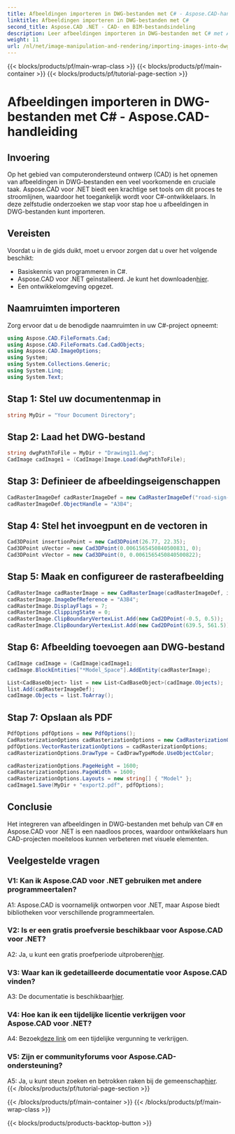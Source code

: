 ```yaml
---
title: Afbeeldingen importeren in DWG-bestanden met C# - Aspose.CAD-handleiding
linktitle: Afbeeldingen importeren in DWG-bestanden met C#
second_title: Aspose.CAD .NET - CAD- en BIM-bestandsindeling
description: Leer afbeeldingen importeren in DWG-bestanden met C# met Aspose.CAD voor .NET. Volg onze stapsgewijze handleiding voor een naadloze integratie.
weight: 11
url: /nl/net/image-manipulation-and-rendering/importing-images-into-dwg/
---
```


{{< blocks/products/pf/main-wrap-class >}}
{{< blocks/products/pf/main-container >}}
{{< blocks/products/pf/tutorial-page-section >}}

# Afbeeldingen importeren in DWG-bestanden met C# - Aspose.CAD-handleiding

## Invoering

Op het gebied van computerondersteund ontwerp (CAD) is het opnemen van afbeeldingen in DWG-bestanden een veel voorkomende en cruciale taak. Aspose.CAD voor .NET biedt een krachtige set tools om dit proces te stroomlijnen, waardoor het toegankelijk wordt voor C#-ontwikkelaars. In deze zelfstudie onderzoeken we stap voor stap hoe u afbeeldingen in DWG-bestanden kunt importeren.

## Vereisten

Voordat u in de gids duikt, moet u ervoor zorgen dat u over het volgende beschikt:

- Basiskennis van programmeren in C#.
-  Aspose.CAD voor .NET geïnstalleerd. Je kunt het downloaden[hier](https://releases.aspose.com/cad/net/).
- Een ontwikkelomgeving opgezet.

## Naamruimten importeren

Zorg ervoor dat u de benodigde naamruimten in uw C#-project opneemt:

```csharp
using Aspose.CAD.FileFormats.Cad;
using Aspose.CAD.FileFormats.Cad.CadObjects;
using Aspose.CAD.ImageOptions;
using System;
using System.Collections.Generic;
using System.Linq;
using System.Text;
```

## Stap 1: Stel uw documentenmap in

```csharp
string MyDir = "Your Document Directory";
```

## Stap 2: Laad het DWG-bestand

```csharp
string dwgPathToFile = MyDir + "Drawing11.dwg";
CadImage cadImage1 = (CadImage)Image.Load(dwgPathToFile);
```

## Stap 3: Definieer de afbeeldingseigenschappen

```csharp
CadRasterImageDef cadRasterImageDef = new CadRasterImageDef("road-sign-custom.png", 640, 562);
cadRasterImageDef.ObjectHandle = "A3B4";
```

## Stap 4: Stel het invoegpunt en de vectoren in

```csharp
Cad3DPoint insertionPoint = new Cad3DPoint(26.77, 22.35);
Cad3DPoint uVector = new Cad3DPoint(0.0061565450840500831, 0);
Cad3DPoint vVector = new Cad3DPoint(0, 0.0061565450840500822);
```

## Stap 5: Maak en configureer de rasterafbeelding

```csharp
CadRasterImage cadRasterImage = new CadRasterImage(cadRasterImageDef, insertionPoint, uVector, vVector);
cadRasterImage.ImageDefReference = "A3B4";
cadRasterImage.DisplayFlags = 7;
cadRasterImage.ClippingState = 0;
cadRasterImage.ClipBoundaryVertexList.Add(new Cad2DPoint(-0.5, 0.5));
cadRasterImage.ClipBoundaryVertexList.Add(new Cad2DPoint(639.5, 561.5));
```

## Stap 6: Afbeelding toevoegen aan DWG-bestand

```csharp
CadImage cadImage = (CadImage)cadImage1;
cadImage.BlockEntities["*Model_Space"].AddEntity(cadRasterImage);

List<CadBaseObject> list = new List<CadBaseObject>(cadImage.Objects);
list.Add(cadRasterImageDef);
cadImage.Objects = list.ToArray();
```

## Stap 7: Opslaan als PDF

```csharp
PdfOptions pdfOptions = new PdfOptions();
CadRasterizationOptions cadRasterizationOptions = new CadRasterizationOptions();
pdfOptions.VectorRasterizationOptions = cadRasterizationOptions;
cadRasterizationOptions.DrawType = CadDrawTypeMode.UseObjectColor;

cadRasterizationOptions.PageHeight = 1600;
cadRasterizationOptions.PageWidth = 1600;
cadRasterizationOptions.Layouts = new string[] { "Model" };
cadImage1.Save(MyDir + "export2.pdf", pdfOptions);
```

## Conclusie

Het integreren van afbeeldingen in DWG-bestanden met behulp van C# en Aspose.CAD voor .NET is een naadloos proces, waardoor ontwikkelaars hun CAD-projecten moeiteloos kunnen verbeteren met visuele elementen.

## Veelgestelde vragen

### V1: Kan ik Aspose.CAD voor .NET gebruiken met andere programmeertalen?

A1: Aspose.CAD is voornamelijk ontworpen voor .NET, maar Aspose biedt bibliotheken voor verschillende programmeertalen.

### V2: Is er een gratis proefversie beschikbaar voor Aspose.CAD voor .NET?

 A2: Ja, u kunt een gratis proefperiode uitproberen[hier](https://releases.aspose.com/).

### V3: Waar kan ik gedetailleerde documentatie voor Aspose.CAD vinden?

 A3: De documentatie is beschikbaar[hier](https://reference.aspose.com/cad/net/).

### V4: Hoe kan ik een tijdelijke licentie verkrijgen voor Aspose.CAD voor .NET?

 A4: Bezoek[deze link](https://purchase.aspose.com/temporary-license/) om een tijdelijke vergunning te verkrijgen.

### V5: Zijn er communityforums voor Aspose.CAD-ondersteuning?

 A5: Ja, u kunt steun zoeken en betrokken raken bij de gemeenschap[hier](https://forum.aspose.com/c/cad/19).
{{< /blocks/products/pf/tutorial-page-section >}}

{{< /blocks/products/pf/main-container >}}
{{< /blocks/products/pf/main-wrap-class >}}

{{< blocks/products/products-backtop-button >}}
